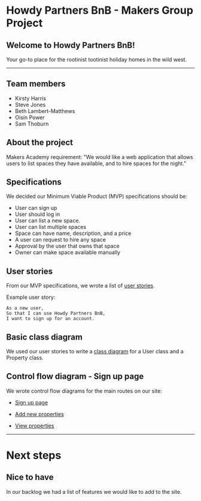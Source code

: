 # Howdy Partners BnB - Makers Group Project

## Welcome to Howdy Partners BnB!

Your go-to place for the rootinist tootinist holiday homes in the wild west.

---

## Team members

* Kirsty Harris
* Steve Jones
* Beth Lambert-Matthews
* Oisín Power
* Sam Thoburn


## About the project

Makers Academy requirement: "We would like a web application that allows users to list spaces they have available, and to hire spaces for the night."


## Specifications

We decided our Minimum Viable Product (MVP) specifications should be:

* User can sign up
* User should  log in
* User can list a new space.
* User can list multiple spaces
* Space can have name, description, and a price
* A user can request to hire any space
* Approval by the user that owns that space
* Owner can make space available manually


## User stories

From our MVP specifications, we wrote a list of [user stories](docs/user_stories.md).

Example user story:
```
As a new user,
So that I can use Howdy Partners BnB,
I want to sign up for an account.
```


## Basic class diagram

We used our user stories to write a [class diagram](docs/class_diagram_v1.svg) for a User class and a Property class.

## Control flow diagram - Sign up page

We wrote control flow diagrams for the main routes on our site:

* [Sign up page](docs/signup_control_flow.svg)


* [Add new properties](docs/new_property_listing_control_flow.svg)


* [View properties](docs/view_properties_control_flow.svg)

---

# Next steps

## Nice to have

In our backlog we had a list of features we would like to add to the site.

